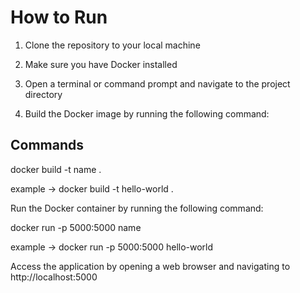 
# How to Run

1. Clone the repository to your local machine

2. Make sure you have Docker installed

3. Open a terminal or command prompt and navigate to the project directory

4. Build the Docker image by running the following command:

## Commands

docker build -t name .

example -> docker build -t hello-world .

Run the Docker container by running the following command:

docker run -p 5000:5000 name

example  -> docker run -p 5000:5000 hello-world

Access the application by opening a web browser and navigating to http://localhost:5000
